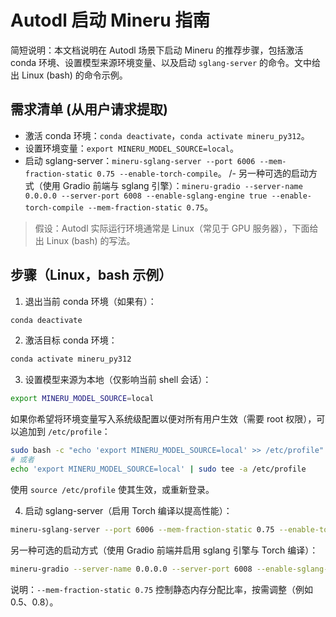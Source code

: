 # Autodl 启动 Mineru 指南

简短说明：本文档说明在 Autodl 场景下启动 Mineru 的推荐步骤，包括激活 conda 环境、设置模型来源环境变量、以及启动 `sglang-server` 的命令。文中给出 Linux (bash) 的命令示例。

## 需求清单 (从用户请求提取)
- 激活 conda 环境：`conda deactivate`，`conda activate mineru_py312`。
- 设置环境变量：`export MINERU_MODEL_SOURCE=local`。
- 启动 sglang-server：`mineru-sglang-server --port 6006 --mem-fraction-static 0.75 --enable-torch-compile`。
/- 另一种可选的启动方式（使用 Gradio 前端与 sglang 引擎）：`mineru-gradio --server-name 0.0.0.0 --server-port 6008 --enable-sglang-engine true --enable-torch-compile --mem-fraction-static 0.75`。

> 假设：Autodl 实际运行环境通常是 Linux（常见于 GPU 服务器），下面给出 Linux (bash) 的写法。

## 步骤（Linux，bash 示例）
1. 退出当前 conda 环境（如果有）：

```bash
conda deactivate
```

2. 激活目标 conda 环境：

```bash
conda activate mineru_py312
```

3. 设置模型来源为本地（仅影响当前 shell 会话）：

```bash
export MINERU_MODEL_SOURCE=local
```

如果你希望将环境变量写入系统级配置以便对所有用户生效（需要 root 权限），可以追加到 `/etc/profile`：

```bash
sudo bash -c "echo 'export MINERU_MODEL_SOURCE=local' >> /etc/profile"
# 或者
echo 'export MINERU_MODEL_SOURCE=local' | sudo tee -a /etc/profile
```

使用 `source /etc/profile` 使其生效，或重新登录。

4. 启动 sglang-server（启用 Torch 编译以提高性能）：

```bash
mineru-sglang-server --port 6006 --mem-fraction-static 0.75 --enable-torch-compile
```

另一种可选的启动方式（使用 Gradio 前端并启用 sglang 引擎与 Torch 编译）：

```bash
mineru-gradio --server-name 0.0.0.0 --server-port 6008 --enable-sglang-engine true --enable-torch-compile --mem-fraction-static 0.75
```

说明：`--mem-fraction-static 0.75` 控制静态内存分配比率，按需调整（例如 0.5、0.8）。